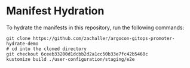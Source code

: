 # Manifest Hydration

To hydrate the manifests in this repository, run the following commands:

```shell
git clone https://github.com/zachaller/argocon-gitops-promoter-hydrate-demo
# cd into the cloned directory
git checkout 6ceeb33200d1dcbb2d2a1cc50b33e7fc42b5460c
kustomize build ./user-configuration/staging/e2e
```

